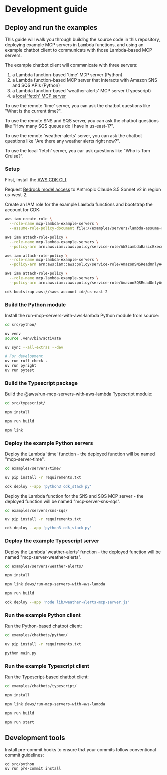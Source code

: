 # Development guide

## Deploy and run the examples

This guide will walk you through building the source code in this repository,
deploying example MCP servers in Lambda functions,
and using an example chatbot client to communicate with those Lambda-based MCP servers.

The example chatbot client will communicate with three servers:

1. a Lambda function-based 'time' MCP server (Python)
1. a Lambda function-based MCP server that interacts with Amazon SNS and SQS APIs (Python)
1. a Lambda function-based 'weather-alerts' MCP server (Typescript)
1. a [local 'fetch' MCP server](https://github.com/modelcontextprotocol/servers/tree/main/src/fetch)

To use the remote 'time' server, you can ask the chatbot questions like "What is the current time?".

To use the remote SNS and SQS server, you can ask the chatbot questions like "How many SQS queues do I have in us-east-1?".

To use the remote 'weather-alerts' server, you can ask the chatbot questions like "Are there any weather alerts right now?".

To use the local 'fetch' server, you can ask questions like "Who is Tom Cruise?".

### Setup

First, install the [AWS CDK CLI](https://docs.aws.amazon.com/cdk/v2/guide/getting_started.html#getting_started_install).

Request [Bedrock model access](https://us-west-2.console.aws.amazon.com/bedrock/home?region=us-west-2#/modelaccess)
to Anthropic Claude 3.5 Sonnet v2 in region us-west-2.

Create an IAM role for the example Lambda functions and bootstrap the account for CDK:

```bash
aws iam create-role \
  --role-name mcp-lambda-example-servers \
  --assume-role-policy-document file://examples/servers/lambda-assume-role-policy.json

aws iam attach-role-policy \
  --role-name mcp-lambda-example-servers \
  --policy-arn arn:aws:iam::aws:policy/service-role/AWSLambdaBasicExecutionRole

aws iam attach-role-policy \
  --role-name mcp-lambda-example-servers \
  --policy-arn arn:aws:iam::aws:policy/service-role/AmazonSNSReadOnlyAccess

aws iam attach-role-policy \
  --role-name mcp-lambda-example-servers \
  --policy-arn arn:aws:iam::aws:policy/service-role/AmazonSQSReadOnlyAccess

cdk bootstrap aws://<aws account id>/us-east-2
```

### Build the Python module

Install the run-mcp-servers-with-aws-lambda Python module from source:

```bash
cd src/python/

uv venv
source .venv/bin/activate

uv sync --all-extras --dev

# For development
uv run ruff check .
uv run pyright
uv run pytest
```

### Build the Typescript package

Build the @aws/run-mcp-servers-with-aws-lambda Typescript module:

```bash
cd src/typescript/

npm install

npm run build

npm link
```

### Deploy the example Python servers

Deploy the Lambda 'time' function - the deployed function will be named "mcp-server-time".

```bash
cd examples/servers/time/

uv pip install -r requirements.txt

cdk deploy --app 'python3 cdk_stack.py'
```

Deploy the Lambda function for the SNS and SQS MCP server - the deployed function will be named "mcp-server-sns-sqs".

```bash
cd examples/servers/sns-sqs/

uv pip install -r requirements.txt

cdk deploy --app 'python3 cdk_stack.py'
```

### Deploy the example Typescript server

Deploy the Lambda 'weather-alerts' function - the deployed function will be named "mcp-server-weather-alerts".

```bash
cd examples/servers/weather-alerts/

npm install

npm link @aws/run-mcp-servers-with-aws-lambda

npm run build

cdk deploy --app 'node lib/weather-alerts-mcp-server.js'
```

### Run the example Python client

Run the Python-based chatbot client:

```bash
cd examples/chatbots/python/

uv pip install -r requirements.txt

python main.py
```

### Run the example Typescript client

Run the Typescript-based chatbot client:

```bash
cd examples/chatbots/typescript/

npm install

npm link @aws/run-mcp-servers-with-aws-lambda

npm run build

npm run start
```

## Development tools

Install pre-commit hooks to ensure that your commits follow conventional commit guidelines:

```
cd src/python
uv run pre-commit install
```
